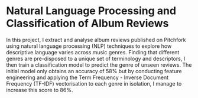# Natural Language Processing and Classification of Album Reviews

In this project, I extract and analyse album reviews published on Pitchfork using natural language processing (NLP) techniques to explore how descriptive language varies across music genres. Finding that different genres are pre-disposed to a unique set of terminology and descriptors, I then train a classification model to predict the genre of unseen reviews. The initial model only obtains an accuracy of 58% but by conducting feature engineering and applying the Term Frequency - Inverse Document Frequency (TF-IDF) vectorisation to each genre in isolation, I manage to increase this score to 86%.
